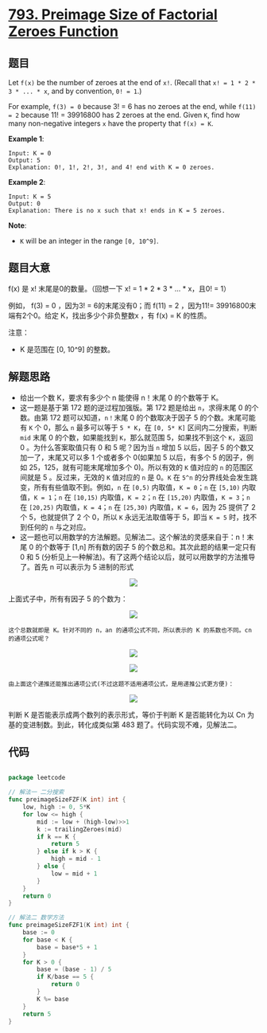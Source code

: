 # [793. Preimage Size of Factorial Zeroes Function](https://leetcode.com/problems/preimage-size-of-factorial-zeroes-function/)


## 题目

Let `f(x)` be the number of zeroes at the end of `x!`. (Recall that `x! = 1 * 2 * 3 * ... * x`, and by convention, `0! = 1`.)

For example, `f(3) = 0` because 3! = 6 has no zeroes at the end, while `f(11) = 2` because 11! = 39916800 has 2 zeroes at the end. Given `K`, find how many non-negative integers `x` have the property that `f(x) = K`.

**Example 1**:

    Input: K = 0
    Output: 5
    Explanation: 0!, 1!, 2!, 3!, and 4! end with K = 0 zeroes.
    
**Example 2**:

    Input: K = 5
    Output: 0
    Explanation: There is no x such that x! ends in K = 5 zeroes.

**Note**:

- `K` will be an integer in the range `[0, 10^9]`.


## 题目大意


f(x) 是 x! 末尾是0的数量。（回想一下 x! = 1 * 2 * 3 * ... * x，且0! = 1）

例如， f(3) = 0 ，因为3! = 6的末尾没有0；而 f(11) = 2 ，因为11!= 39916800末端有2个0。给定 K，找出多少个非负整数x ，有 f(x) = K 的性质。

注意：

- K 是范围在 [0, 10^9] 的整数。


## 解题思路

- 给出一个数 K，要求有多少个 n 能使得 n！末尾 0 的个数等于 K。
- 这一题是基于第 172 题的逆过程加强版。第 172 题是给出 `n`，求得末尾 0 的个数。由第 172 题可以知道，`n！`末尾 0 的个数取决于因子 5 的个数。末尾可能有 `K` 个 0，那么 `n` 最多可以等于 `5 * K`，在 `[0, 5* K]` 区间内二分搜索，判断 `mid` 末尾 0 的个数，如果能找到 `K`，那么就范围 5，如果找不到这个 `K`，返回 0 。为什么答案取值只有 0 和 5 呢？因为当 `n` 增加 5 以后，因子 5 的个数又加一了，末尾又可以多 1 个或者多个 0(如果加 5 以后，有多个 5 的因子，例如 25，125，就有可能末尾增加多个 0)。所以有效的 `K` 值对应的 `n` 的范围区间就是 5 。反过来，无效的 `K` 值对应的 `n` 是 0。`K` 在 `5^n` 的分界线处会发生跳变，所有有些值取不到。例如，`n` 在 `[0,5)` 内取值，`K = 0`；`n` 在 `[5,10)` 内取值，`K = 1`；`n` 在 `[10,15)` 内取值，`K = 2`；`n` 在 `[15,20)` 内取值，`K = 3`；`n` 在 `[20,25)` 内取值，`K = 4`；`n` 在 `[25,30)` 内取值，`K = 6`，因为 25 提供了 2 个 5，也就提供了 2 个 0，所以 `K` 永远无法取值等于 5，即当 `K = 5` 时，找不到任何的 `n` 与之对应。
- 这一题也可以用数学的方法解题。见解法二。这个解法的灵感来自于：n！末尾 0 的个数等于 [1,n] 所有数的因子 5 的个数总和。其次此题的结果一定只有 0 和 5 (分析见上一种解法)。有了这两个结论以后，就可以用数学的方法推导了。首先 n 可以表示为 5 进制的形式  
<p align='center'>
<img src='https://img.halfrost.com/Leetcode/leetcode_793_1.png'>
</p>
    上面式子中，所有有因子 5 的个数为：  
<p align='center'>
<img src='https://img.halfrost.com/Leetcode/leetcode_793_2.png'>
</p>

    这个总数就即是 K。针对不同的 n，an 的通项公式不同，所以表示的 K 的系数也不同。cn 的通项公式呢？  
<p align='center'>
<img src='https://img.halfrost.com/Leetcode/leetcode_793_2.png'>
</p>  
<p align='center'>
<img src='https://img.halfrost.com/Leetcode/leetcode_793_3.png'>
</p>

    由上面这个递推还能推出通项公式(不过这题不适用通项公式，是用递推公式更方便)：  
<p align='center'>
<img src='https://img.halfrost.com/Leetcode/leetcode_793_4.png'>
</p>
    判断 K 是否能表示成两个数列的表示形式，等价于判断 K 是否能转化为以 Cn 为基的变进制数。到此，转化成类似第 483 题了。代码实现不难，见解法二。


## 代码

```go

package leetcode

// 解法一 二分搜索
func preimageSizeFZF(K int) int {
	low, high := 0, 5*K
	for low <= high {
		mid := low + (high-low)>>1
		k := trailingZeroes(mid)
		if k == K {
			return 5
		} else if k > K {
			high = mid - 1
		} else {
			low = mid + 1
		}
	}
	return 0
}

// 解法二 数学方法
func preimageSizeFZF1(K int) int {
	base := 0
	for base < K {
		base = base*5 + 1
	}
	for K > 0 {
		base = (base - 1) / 5
		if K/base == 5 {
			return 0
		}
		K %= base
	}
	return 5
}

```